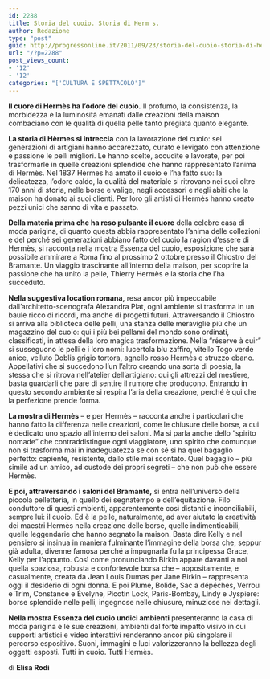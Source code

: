 ```yaml
---
id: 2288
title: Storia del cuoio. Storia di Herm s.
author: Redazione
type: "post"
guid: http://progressonline.it/2011/09/23/storia-del-cuoio-storia-di-herms/
url: "/?p=2288"
post_views_count:
- '12'
- '12'
categories: "['CULTURA E SPETTACOLO']"
---
```


**Il cuore di Hermès ha l’odore del cuoio.** Il profumo, la consistenza, la morbidezza e la luminosità emanati dalle creazioni della maison combaciano con le qualità di quella pelle tanto pregiata quanto elegante.

**La storia di Hèrmes si intreccia** con la lavorazione del cuoio: sei generazioni di artigiani hanno accarezzato, curato e levigato con attenzione e passione le pelli migliori. Le hanno scelte, accudite e lavorate, per poi trasformarle in quelle creazioni splendide che hanno rappresentato l’anima di Hermès. Nel 1837 Hèrmes ha amato il cuoio e l’ha fatto suo: la delicatezza, l’odore caldo, la qualità del materiale si ritrovano nei suoi oltre 170 anni di storia, nelle borse e valige, negli accessori e negli abiti che la maison ha donato ai suoi clienti. Per loro gli artisti di Hermès hanno creato pezzi unici che sanno di vita e passato.

**Della materia prima che ha reso pulsante il cuore** della celebre casa di moda parigina, di quanto questa abbia rappresentato l’anima delle collezioni e del perché sei generazioni abbiano fatto del cuoio la ragion d’essere di Hermès, si racconta nella mostra Essenza del cuoio, esposizione che sarà possibile ammirare a Roma fino al prossimo 2 ottobre presso il Chiostro del Bramante. Un viaggio trascinante all’interno della maison, per scoprire la passione che ha unito la pelle, Thierry Hermès e la storia che l’ha succeduto.

**Nella suggestiva location romana,** resa ancor più impeccabile dall’architetto-scenografa Alexandra Plat, ogni ambiente si trasforma in un baule ricco di ricordi, ma anche di progetti futuri. Attraversando il Chiostro si arriva alla biblioteca delle pelli, una stanza delle meraviglie più che un magazzino del cuoio: qui i più bei pellami del mondo sono ordinati, classificati, in attesa della loro magica trasformazione. Nella “réserve à cuir” si susseguono le pelli e i loro nomi: lucertola blu zaffiro, vitello Togo verde anice, velluto Doblis grigio tortora, agnello rosso Hermès e struzzo ebano. Appellativi che si succedono l’un l’altro creando una sorta di poesia, la stessa che si ritrova nell’atelier dell’artigiano: qui gli attrezzi del mestiere, basta guardarli che pare di sentire il rumore che producono. Entrando in questo secondo ambiente si respira l’aria della creazione, perché è qui che la perfezione prende forma.

**La mostra di Hermès** – e per Hermès – racconta anche i particolari che hanno fatto la differenza nelle creazioni, come le chiusure delle borse, a cui è dedicato uno spazio all’interno dei saloni. Ma si parla anche dello “spirito nomade” che contraddistingue ogni viaggiatore, uno spirito che comunque non si trasforma mai in inadeguatezza se con sé si ha quel bagaglio perfetto: capiente, resistente, dallo stile mai scontato. Quel bagaglio – più simile ad un amico, ad custode dei propri segreti – che non può che essere Hermès.

**E poi, attraversando i saloni del Bramante,** si entra nell’universo della piccola pelletteria, in quello dei segnatempo e dell’equitazione. Filo conduttore di questi ambienti, apparentemente così distanti e inconciliabili, sempre lui: il cuoio. Ed è la pelle, naturalmente, ad aver aiutato la creatività dei maestri Hermès nella creazione delle borse, quelle indimenticabili, quelle leggendarie che hanno segnato la maison. Basta dire Kelly e nel pensiero si insinua in maniera fulminante l’immagine della borsa che, seppur già adulta, divenne famosa perché a impugnarla fu la principessa Grace, Kelly per l’appunto. Così come pronunciando Birkin appare davanti a noi quella spaziosa, robusta e confortevole borsa che – appositamente, e casualmente, creata da Jean Louis Dumas per Jane Birkin – rappresenta oggi il desiderio di ogni donna. E poi Plume, Bolide, Sac a dépéches, Verrou e Trim, Constance e Évelyne, Picotin Lock, Paris-Bombay, Lindy e Jyspiere: borse splendide nelle pelli, ingegnose nelle chiusure, minuziose nei dettagli.

**Nella mostra Essenza del cuoio undici ambienti** presenteranno la casa di moda parigina e le sue creazioni, ambienti dal forte impatto visivo in cui supporti artistici e video interattivi renderanno ancor più singolare il percorso espositivo. Suoni, immagini e luci valorizzeranno la bellezza degli oggetti esposti. Tutti in cuoio. Tutti Hermès.

di **Elisa Rodi**